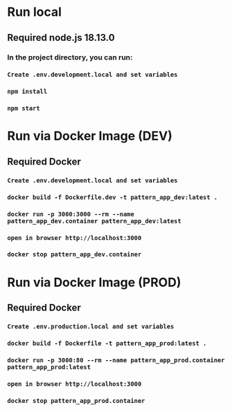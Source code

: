# Run local

## Required node.js 18.13.0

### In the project directory, you can run:

### `Create .env.development.local and set variables`

### `npm install`

### `npm start`

# Run via Docker Image (DEV)

## Required Docker

### `Create .env.development.local and set variables`

### `docker build -f Dockerfile.dev -t pattern_app_dev:latest .`

### `docker run -p 3000:3000 --rm --name pattern_app_dev.container pattern_app_dev:latest`

### `open in browser http://localhost:3000`

### `docker stop pattern_app_dev.container`

# Run via Docker Image (PROD)

## Required Docker

### `Create .env.production.local and set variables`

### `docker build -f Dockerfile -t pattern_app_prod:latest .`

### `docker run -p 3000:80 --rm --name pattern_app_prod.container pattern_app_prod:latest`

### `open in browser http://localhost:3000`

### `docker stop pattern_app_prod.container`
